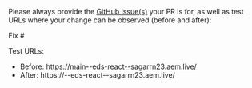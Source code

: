 Please always provide the [GitHub issue(s)](../issues) your PR is for, as well as test URLs where your change can be observed (before and after):

Fix #<gh-issue-id>

Test URLs:
- Before: https://main--eds-react--sagarrn23.aem.live/
- After: https://<branch>--eds-react--sagarrn23.aem.live/
